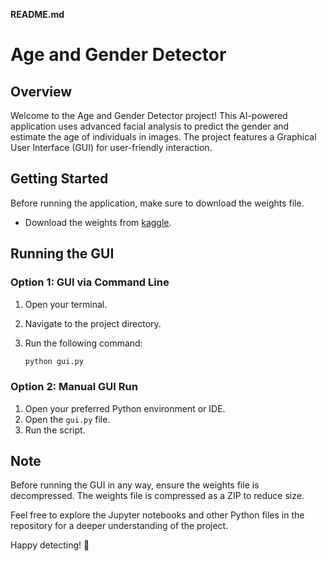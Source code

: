 **README.md**

# Age and Gender Detector

## Overview

Welcome to the Age and Gender Detector project! This AI-powered application uses advanced facial analysis to predict the gender and estimate the age of individuals in images. The project features a Graphical User Interface (GUI) for user-friendly interaction.

## Getting Started

Before running the application, make sure to download the weights file.

- Download the weights from [kaggle](https://www.kaggle.com/datasets/utkarshsaxenadn/age-and-gender-prediction-vgg16-resnet152v2).

## Running the GUI

### Option 1: GUI via Command Line

1. Open your terminal.
2. Navigate to the project directory.
3. Run the following command:

   ```bash
   python gui.py
   ```

### Option 2: Manual GUI Run

1. Open your preferred Python environment or IDE.
2. Open the `gui.py` file.
3. Run the script.

## Note

Before running the GUI in any way, ensure the weights file is decompressed. The weights file is compressed as a ZIP to reduce size.

Feel free to explore the Jupyter notebooks and other Python files in the repository for a deeper understanding of the project.

Happy detecting! 🚀
